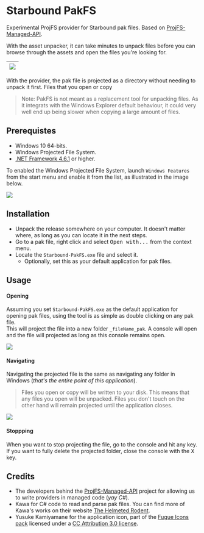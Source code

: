 # Starbound PakFS

Experimental ProjFS provider for Starbound pak files. Based on [ProjFS-Managed-API](https://github.com/Microsoft/ProjFS-Managed-API).

With the asset unpacker, it can take minutes to unpack files before you can browse through the assets and open the files you're looking for.

| ![](https://i.imgur.com/NHPPHQb.png) |
|---|

With the provider, the pak file is projected as a directory without needing to unpack it first. Files that you open or copy

> Note: PakFS is not meant as a replacement tool for unpacking files. As it integrats with the Windows Explorer default behaviour, it could very well end up being slower when copying a large amount of files.

## Prerequistes

* Windows 10 64-bits.
* Windows Projected File System.
* [.NET Framework 4.6.1](https://www.microsoft.com/en-US/download/details.aspx?id=49981) or higher.

To enabled the Windows Projected File System, launch `Windows Features` from the start menu and enable it from the list, as illustrated in the image below.

![](https://i.imgur.com/UXcLoGe.png)

## Installation

* Unpack the release somewhere on your computer. It doesn't matter where, as long as you can locate it in the next steps.
* Go to a pak file, right click and select <kbd>Open with...</kbd> from the context menu.
* Locate the `Starbound-PakFS.exe` file and select it.
  * Optionally, set this as your default application for pak files.

## Usage

#### Opening

Assuming you set `Starbound-PakFS.exe` as the default application for opening pak files, using the tool is as simple as double clicking on any pak file.  
This will project the file into a new folder `_fileName_pak`. A console will open and the file will projected as long as this console remains open.

![](https://i.imgur.com/ycbCHBx.png)

#### Navigating

Navigating the projected file is the same as navigating any folder in Windows (_that's the entire point of this application_).

> Files you open or copy will be written to your disk. This means that any files you open will be unpacked. Files you don't touch on the other hand will remain projected until the application closes.

![](https://i.imgur.com/BCPndu0.png)

#### Stoppping

When you want to stop projecting the file, go to the console and hit any key.  
If you want to fully delete the projected folder, close the console with the <kbd>X</kbd> key.

## Credits

* The developers behind the [ProjFS-Managed-API](https://github.com/Microsoft/ProjFS-Managed-API) project for allowing us to write providers in managed code (_yay C#_).
* Kawa for C# code to read and parse pak files. You can find more of Kawa's works on their website [The Helmeted Rodent](https://helmet.kafuka.org).
* Yusuke Kamiyamane for the application icon, part of the [Fugue Icons pack](https://p.yusukekamiyamane.com/) licensed under a [CC Attribution 3.0 license](https://creativecommons.org/licenses/by/3.0/).
